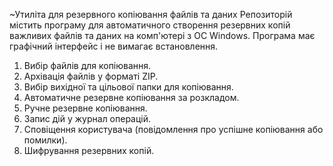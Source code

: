 ~Утиліта для резервного копіювання файлів та даних
Репозиторій містить програму для автоматичного створення резервних копій важливих файлів та даних на комп'ютері з ОС Windows. Програма має графічний інтерфейс і не вимагає встановлення.
1. Вибір файлів для копіювання.
2. Архівація файлів у форматі ZIP.
3. Вибір вихідної та цільової папки для копіювання.
4. Автоматичне резервне копіювання за розкладом.
5. Ручне резервне копіювання.
6. Запис дій у журнал операцій.
7. Сповіщення користувача (повідомлення про успішне копіювання або помилки).
8. Шифрування резервних копій.
